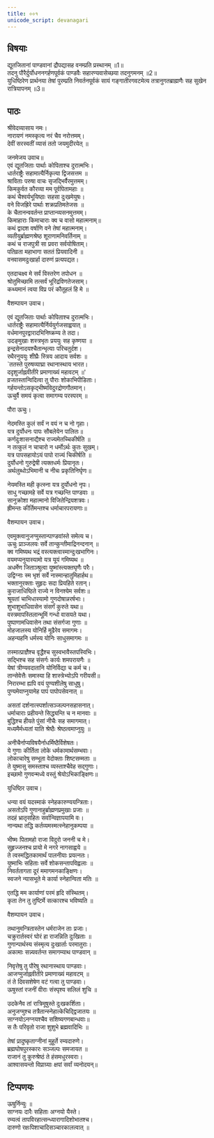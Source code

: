 ```yaml
---
title: ००१
unicode_script: devanagari
---
```



## विषयाः

द्यूतजितानां पाण्डवानां द्रौपद्यासह वनम्प्रति प्रस्थानम् ॥1॥  
तदनु पौरैर्दुर्योधननगर्हणपूर्वकं पाण्डवैः सहारण्यवासेच्छया तदनुगमनम् ॥2॥  
युधिष्ठिरेण प्रार्थनया तेषां पुरम्प्रति निवर्तनपूर्वकं सायं गङ्गातीरगवटमेत्य तत्रानुगतब्राह्मणैः सह सुखेन रात्रियापनम् ॥3॥  

## पाठः

श्रीवेदव्यासाय नमः।  
नारायणं नमस्कृत्य नरं चैव नरोत्तमम्।  
देवीं सरस्वतीं व्यासं ततो जयमुदीरयेत् ॥  


जनमेजय उवाच॥  
एवं द्यूतजिताः पार्थाः कोपिताश्च दुरात्मभिः।  
धार्तराष्ट्रैः सहामात्यैर्निकृत्या द्विजसत्तम ॥  
श्राविताः परुषा वाचः सृजद्भिर्वैरमुत्तमम्।  
किमकुर्वत कौरव्या मम पूर्वपितामहाः ॥  
कथं चैश्वर्यभूयिष्ठाः सहसा दुःखमेयुषः।  
वने विजह्रिरे पार्थाः शक्रप्रतिमतेजसः ॥  
के चैतानन्ववर्तन्त प्राप्तान्व्यसनमुत्तमम्।  
किमाहाराः किमाचाराः क्व च वासो महात्मनाम्॥  
कथं द्वादश वर्षाणि वने तेषां महात्मनाम्।  
व्यतीयुर्ब्राह्मणश्रेष्ठ शूराणामनिवर्तिनाम् ॥  
कथं च राजपुत्री सा प्रवरा सर्वयोषिताम्।  
पतिव्रता महाभागा सततं प्रियवादिनी ॥  
वनवासमदुःखार्हा दारुणं प्रत्यपद्यत।  

एतदाचक्ष्व मे सर्वं विस्तरेण तपोधन ॥  
श्रोतुमिच्छामि तत्सर्वं भूरिद्रविणतेजसाम्।  
कथ्यमानं त्वया विप्र परं कौतूहलं हि मे ॥  


वैशम्पायन उवाच।  

एवं द्यूतजिताः पार्थाः कोपिताश्च दुरात्मभिः।  
धार्तराष्ट्रैः सहामात्यैर्निर्ययुर्गजसाह्वयात् ॥  
वर्धमानपुरद्वारादभिनिष्क्रम्य ते तदा।  
उदङ्मुखाः शस्त्रभृतः प्रययुः सह कृष्णया ॥  
इन्द्रसेनादयश्चैतान्भृत्याः परिचतुर्दश।  
रथैरनुययुः शीघ्रैः स्त्रिय आदाय सर्वशः ॥  
`ततस्ते पुरुषव्याघ्रा रथानास्थाय भारत।  
ददृशुर्जाह्नवीतीरे प्रमाणाख्यं महावटम् ॥'  
व्रजतस्तान्विदित्वा तु पौराः शोकाभिपीडिताः।  
गर्हयन्तोऽसकृद्भीष्मविदुरद्रोणगौतमान्।  
ऊचुर्वै समयं कृत्वा समागम्य परस्परम् ॥  


पौरा ऊचुः।  

नेदमस्ति कुलं सर्वं न वयं न च नो गृहाः।  
यत्र दुर्योधनः पापः सौबलेयेन पालितः॥  
कर्णदुःशासनाद्यैश्च राज्यमेतच्चिकीर्षति ॥  
न तत्कुलं न चाचारो न धर्मोऽर्थः कुतः सुखम्।  
यत्र पापसहायोऽयं पापो राज्यं चिकीर्षति ॥  
दुर्योधनो गुरुद्वेषी त्यक्तधर्मः प्रियानृतः।  
अर्थलुब्धोऽभिमानी च नीचः प्रकृतिनिर्घृणः॥  

नेयमस्ति मही कृत्स्ना यत्र दुर्योधनो नृपः।  
साधु गच्छामहे सर्वे यत्र गच्छन्ति पाण्डवाः ॥  
सानुक्रोशा महात्मानो विजितेन्द्रियशत्रवः।  
ह्रीमन्तः कीर्तिमन्तश्च धर्माचारपरायणाः॥  


वैशम्पायन उवाच।  

एवमुक्त्वानुजग्मुस्तान्पाण्डवांस्ते समेत्य च।  
ऊचुः प्राञ्जलयः सर्वे तान्कुन्तीमाद्रिनन्दनान् ॥  
क्व गमिष्यथ भद्रं वस्त्यक्त्वास्मान्दुःखभागिनः।  
वयमप्यनुयास्यामो यत्र यूयं गमिष्यथ ॥  
अधर्मेण जिताञ्श्रुत्वा युष्मांस्त्यक्तघृणैः परैः।  
उद्विग्नाः स्म भृशं सर्वे नास्मान्हातुमिहार्हथ॥  
भक्तानुरक्ताः सुहृदः सदा प्रियहिते रतान्।  
कुराजाधिष्ठिते राज्ये न विनश्येम सर्वशः॥  
श्रूयतां चाभिधास्यामो गुणदोषान्नरर्षभाः।  
शुभाशुभाधिवासेन संसर्गं कुरुते यथा॥  
वस्त्रमापस्तिलान्भूमिं गन्धो वासयते यथा।  
पुष्पाणामधिवासेन तथा संसर्गजा गुणाः ॥  
मोहजालस्य योनिर्हि मूढैरेव समागमः।  
अहन्यहनि धर्मस्य योनिः साधुसमागमः ॥  

तस्मात्प्राज्ञैश्च वृद्धैश्च सुस्वभावैस्तपस्विभिः।  
सद्भिश्च सह संसर्गः कार्यः शमपरायणैः ॥  
येषां त्रीण्यवदातानि योनिर्विद्या च कर्म च।  
तान्सेवेत्तैः समास्या हि शास्त्रेभ्योऽपि गरीयसी॥  
निरारम्भा ह्यपि वयं पुण्यशीलेषु साधुषु।  
पुण्यमेवाप्नुयामेह पापं पापोपसेवनात् ॥  

असतां दर्शनात्स्पर्शात्सञ्जल्पनसहासनात्।  
धर्माचाराः प्रहीयन्ते सिद्ध्यन्ति च न मानवाः ॥  
बुद्धिश्च हीयते पुंसां नीचैः सह समागमात्।  
मध्यमैर्मध्यतां याति श्रेष्ठैः श्रेष्ठत्वमाप्नुयुः ॥  

अनीचैर्नाप्यविषयैर्नाधर्मिष्ठैर्विशेषतः।  
ये गुणाः कीर्तिता लोके धर्मकामार्थसम्भवाः।  
लोकाचारेषु सम्भूता वेदोक्ताः शिष्टसम्मताः ॥  
ते युष्मासु समस्ताश्च व्यस्ताश्चैवेह सद्गुणाः।  
इच्छामो गुणवन्मध्ये वस्तुं श्रेयोऽभिकाङ्क्षिणः॥  

युधिष्ठिर उवाच।  

धन्या वयं यदस्माकं स्नेहकारुण्ययन्त्रिताः।  
असतोऽपि गुणानाहुर्ब्राह्मणप्रमुखाः प्रजाः ॥  
तदहं भ्रातृसहितः सर्वान्विज्ञापयामि वः।  
नान्यथा तद्धि कर्तव्यमस्मत्स्नेहानुकम्पया ॥  

भीष्मः पितामहो राजा विदुरो जननी च मे।  
सुहृज्जनश्च प्रायो मे नगरे नागसाह्वये ॥  
ते त्वस्मद्धितकामार्थं पालनीयाः प्रयत्नतः।  
युष्माभिः सहिताः सर्वे शोकसन्तापविह्वलाः ॥  
निवर्ततागता दूरं ममागमनकाङ्क्षिणः।  
स्वजने न्यासभूते मे कार्या स्नेहान्विता मतिः ॥  

एतद्धि मम कार्याणां परमं हृदि संस्थितम्।  
कृता तेन तु तुष्टिर्मे सत्कारश्च भविष्यति ॥  


वैशम्पायन उवाच।  

तथानुमन्त्रितास्तेन धर्मराजेन ताः प्रजाः।  
चक्रुरार्तस्वरं घोरं हा राजन्निति दुःखिताः ॥  
गुणान्पार्थस्य संस्मृत्य दुःखार्ताः परमातुराः।  
अकामाः सन्न्यवर्तन्त समागम्याथ पाण्डवान् ॥  

निवृत्तेषु तु पौरेषु रथानास्थाय पाण्डवाः।  
आजग्मुर्जाह्नवीतीरे प्रमाणाख्यं महावटम् ॥  
तं ते दिवसशेषेण वटं गत्वा तु पाण्डवाः।  
ऊषुस्तां रजनीं वीराः संस्पृश्य सलिलं शुचि ॥  

उदकेनैव तां रात्रिमूषुस्ते दुःखकर्शिताः।  
अनुजग्मुश्च तत्रैतान्स्नेहात्केचिद्द्विजातयः ॥  
साग्नयोऽनग्नयश्चैव सशिष्यगणबान्धवाः॥  
स तैः परिवृतो राजा शुशुभे ब्रह्मवादिभिः ॥  

तेषां प्रादुष्कृताग्नीनां मुहूर्ते रम्यदारुणे।  
ब्रह्मघोषपुरस्कारः सञ्जल्पः समजायत ॥  
राजानं तु कुरुश्रेष्ठं ते हंसमधुरस्वराः।  
आश्वासयन्तो विप्राग्र्याः क्षपां सर्वां व्यनोदयन्॥  

## टिप्पणयः
ऊषुर्निन्युः ॥  
साग्नयः दारैः सहिताः अग्नयो यैस्ते।  
रम्यत्वं तापविरहात्सन्ध्यारागादिशोभातश्च।  
दारुणो रक्षःपिशाचादिसञ्चारकालत्वात् ॥  
